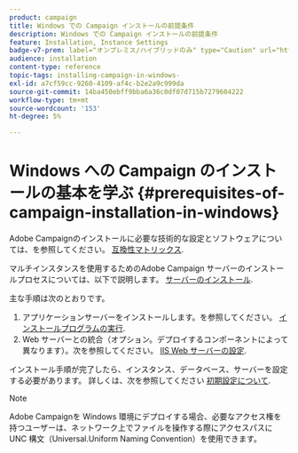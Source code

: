 ```yaml
---
product: campaign
title: Windows での Campaign インストールの前提条件
description: Windows での Campaign インストールの前提条件
feature: Installation, Instance Settings
badge-v7-prem: label="オンプレミス/ハイブリッドのみ" type="Caution" url="https://experienceleague.adobe.com/docs/campaign-classic/using/installing-campaign-classic/architecture-and-hosting-models/hosting-models-lp/hosting-models.html?lang=ja" tooltip="オンプレミスデプロイメントとハイブリッドデプロイメントにのみ適用されます"
audience: installation
content-type: reference
topic-tags: installing-campaign-in-windows-
exl-id: a7cf59cc-9260-4109-af4c-b2e2a9c999da
source-git-commit: 14ba450ebff9bba6a36c0df07d715b7279604222
workflow-type: tm+mt
source-wordcount: '153'
ht-degree: 5%

---
```


# Windows への Campaign のインストールの基本を学ぶ {#prerequisites-of-campaign-installation-in-windows}



Adobe Campaignのインストールに必要な技術的な設定とソフトウェアについては、を参照してください。 [互換性マトリックス](../../rn/using/compatibility-matrix.md).

マルチインスタンスを使用するためのAdobe Campaign サーバーのインストールプロセスについては、以下で説明します。 [サーバーのインストール](../../installation/using/installing-the-server.md).

主な手順は次のとおりです。

1. アプリケーションサーバーをインストールします。を参照してください。 [インストールプログラムの実行](../../installation/using/installing-the-server.md#executing-the-installation-program).
1. Web サーバーとの統合（オプション。デプロイするコンポーネントによって異なります）。次を参照してください。 [IIS Web サーバーの設定](../../installation/using/integration-into-a-web-server-for-windows.md#configuring-the-iis-web-server).

インストール手順が完了したら、インスタンス、データベース、サーバーを設定する必要があります。 詳しくは、次を参照してください [初期設定について](../../installation/using/about-initial-configuration.md).

>[!NOTE]
>
>Adobe Campaignを Windows 環境にデプロイする場合、必要なアクセス権を持つユーザーは、ネットワーク上でファイルを操作する際にアクセスパスに UNC 構文（Universal.Uniform Naming Convention）を使用できます。
